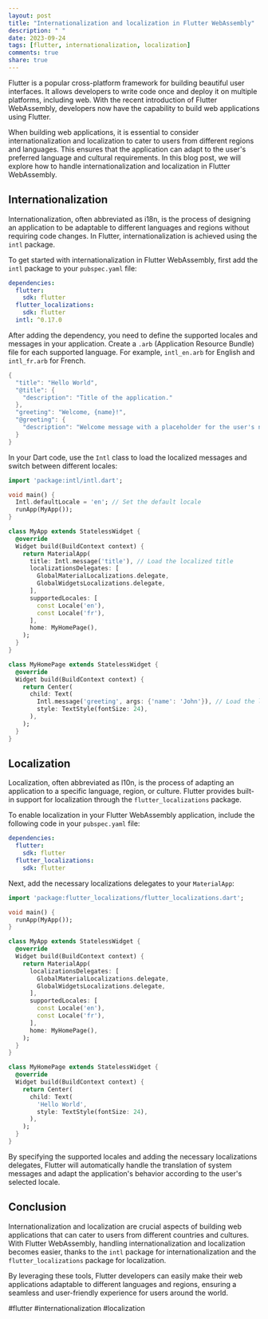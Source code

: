 ```yaml
---
layout: post
title: "Internationalization and localization in Flutter WebAssembly"
description: " "
date: 2023-09-24
tags: [flutter, internationalization, localization]
comments: true
share: true
---
```


Flutter is a popular cross-platform framework for building beautiful user interfaces. It allows developers to write code once and deploy it on multiple platforms, including web. With the recent introduction of Flutter WebAssembly, developers now have the capability to build web applications using Flutter.

When building web applications, it is essential to consider internationalization and localization to cater to users from different regions and languages. This ensures that the application can adapt to the user's preferred language and cultural requirements. In this blog post, we will explore how to handle internationalization and localization in Flutter WebAssembly.

## Internationalization

Internationalization, often abbreviated as i18n, is the process of designing an application to be adaptable to different languages and regions without requiring code changes. In Flutter, internationalization is achieved using the `intl` package.

To get started with internationalization in Flutter WebAssembly, first add the `intl` package to your `pubspec.yaml` file:

```yaml
dependencies:
  flutter:
    sdk: flutter
  flutter_localizations:
    sdk: flutter
  intl: ^0.17.0
```

After adding the dependency, you need to define the supported locales and messages in your application. Create a `.arb` (Application Resource Bundle) file for each supported language. For example, `intl_en.arb` for English and `intl_fr.arb` for French.

```dart
{
  "title": "Hello World",
  "@title": {
    "description": "Title of the application."
  },
  "greeting": "Welcome, {name}!",
  "@greeting": {
    "description": "Welcome message with a placeholder for the user's name."
  }
}
```

In your Dart code, use the `Intl` class to load the localized messages and switch between different locales:

```dart
import 'package:intl/intl.dart';

void main() {
  Intl.defaultLocale = 'en'; // Set the default locale
  runApp(MyApp());
}

class MyApp extends StatelessWidget {
  @override
  Widget build(BuildContext context) {
    return MaterialApp(
      title: Intl.message('title'), // Load the localized title
      localizationsDelegates: [
        GlobalMaterialLocalizations.delegate,
        GlobalWidgetsLocalizations.delegate,
      ],
      supportedLocales: [
        const Locale('en'),
        const Locale('fr'),
      ],
      home: MyHomePage(),
    );
  }
}

class MyHomePage extends StatelessWidget {
  @override
  Widget build(BuildContext context) {
    return Center(
      child: Text(
        Intl.message('greeting', args: {'name': 'John'}), // Load the localized greeting with a placeholder
        style: TextStyle(fontSize: 24),
      ),
    );
  }
}
```

## Localization

Localization, often abbreviated as l10n, is the process of adapting an application to a specific language, region, or culture. Flutter provides built-in support for localization through the `flutter_localizations` package.

To enable localization in your Flutter WebAssembly application, include the following code in your `pubspec.yaml` file:

```yaml
dependencies:
  flutter:
    sdk: flutter
  flutter_localizations:
    sdk: flutter
```

Next, add the necessary localizations delegates to your `MaterialApp`:

```dart
import 'package:flutter_localizations/flutter_localizations.dart';

void main() {
  runApp(MyApp());
}

class MyApp extends StatelessWidget {
  @override
  Widget build(BuildContext context) {
    return MaterialApp(
      localizationsDelegates: [
        GlobalMaterialLocalizations.delegate,
        GlobalWidgetsLocalizations.delegate,
      ],
      supportedLocales: [
        const Locale('en'),
        const Locale('fr'),
      ],
      home: MyHomePage(),
    );
  }
}

class MyHomePage extends StatelessWidget {
  @override
  Widget build(BuildContext context) {
    return Center(
      child: Text(
        'Hello World',
        style: TextStyle(fontSize: 24),
      ),
    );
  }
}
```

By specifying the supported locales and adding the necessary localizations delegates, Flutter will automatically handle the translation of system messages and adapt the application's behavior according to the user's selected locale.

## Conclusion

Internationalization and localization are crucial aspects of building web applications that can cater to users from different countries and cultures. With Flutter WebAssembly, handling internationalization and localization becomes easier, thanks to the `intl` package for internationalization and the `flutter_localizations` package for localization.

By leveraging these tools, Flutter developers can easily make their web applications adaptable to different languages and regions, ensuring a seamless and user-friendly experience for users around the world.

#flutter #internationalization #localization